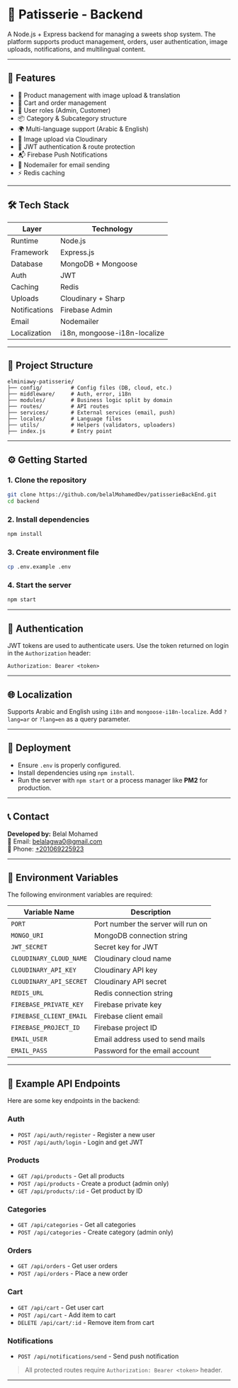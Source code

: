 
# 🍰 Patisserie - Backend

A Node.js + Express backend for managing a sweets shop system. The platform supports product management, orders, user authentication, image uploads, notifications, and multilingual content.

---

## 🚀 Features

- 🧁 Product management with image upload & translation
- 🛒 Cart and order management
- 👤 User roles (Admin, Customer)
- 📦 Category & Subcategory structure
- 🌍 Multi-language support (Arabic & English)
- 📸 Image upload via Cloudinary
- 🔐 JWT authentication & route protection
- 📬 Firebase Push Notifications
- 📧 Nodemailer for email sending
- ⚡ Redis caching

---

## 🛠️ Tech Stack

| Layer         | Technology             |
|---------------|------------------------|
| Runtime       | Node.js                |
| Framework     | Express.js             |
| Database      | MongoDB + Mongoose     |
| Auth          | JWT                    |
| Caching       | Redis                  |
| Uploads       | Cloudinary + Sharp     |
| Notifications | Firebase Admin         |
| Email         | Nodemailer             |
| Localization  | i18n, mongoose-i18n-localize |

---

## 📁 Project Structure

```
elminiawy-patisserie/
├── config/         # Config files (DB, cloud, etc.)
├── middleware/     # Auth, error, i18n
├── modules/        # Business logic split by domain
├── routes/         # API routes
├── services/       # External services (email, push)
├── locales/        # Language files
├── utils/          # Helpers (validators, uploaders)
├── index.js        # Entry point
```

---

## ⚙️ Getting Started

### 1. Clone the repository

```bash
git clone https://github.com/belalMohamedDev/patisserieBackEnd.git
cd backend
```

### 2. Install dependencies

```bash
npm install
```

### 3. Create environment file

```bash
cp .env.example .env
```

### 4. Start the server

```bash
npm start
```

---

## 🔐 Authentication

JWT tokens are used to authenticate users. Use the token returned on login in the `Authorization` header:

```http
Authorization: Bearer <token>
```

---

## 🌐 Localization

Supports Arabic and English using `i18n` and `mongoose-i18n-localize`. Add `?lang=ar` or `?lang=en` as a query parameter.

---

## 🚀 Deployment

- Ensure `.env` is properly configured.
- Install dependencies using `npm install`.
- Run the server with `npm start` or a process manager like **PM2** for production.

---

## 📞 Contact

**Developed by:** Belal Mohamed  
📧 Email: [belalagwa0@gmail.com](mailto:belalagwa0@gmail.com)  
📱 Phone: [+201069225923](tel:+201069225923)


---

## 🔧 Environment Variables

The following environment variables are required:

| Variable Name           | Description                               |
|-------------------------|-------------------------------------------|
| `PORT`                  | Port number the server will run on        |
| `MONGO_URI`             | MongoDB connection string                 |
| `JWT_SECRET`            | Secret key for JWT                        |
| `CLOUDINARY_CLOUD_NAME`| Cloudinary cloud name                     |
| `CLOUDINARY_API_KEY`   | Cloudinary API key                        |
| `CLOUDINARY_API_SECRET`| Cloudinary API secret                     |
| `REDIS_URL`             | Redis connection string                   |
| `FIREBASE_PRIVATE_KEY` | Firebase private key                      |
| `FIREBASE_CLIENT_EMAIL`| Firebase client email                     |
| `FIREBASE_PROJECT_ID`  | Firebase project ID                       |
| `EMAIL_USER`           | Email address used to send mails          |
| `EMAIL_PASS`           | Password for the email account            |

---

## 🔗 Example API Endpoints

Here are some key endpoints in the backend:

### Auth

- `POST /api/auth/register` - Register a new user
- `POST /api/auth/login` - Login and get JWT

### Products

- `GET /api/products` - Get all products
- `POST /api/products` - Create a product (admin only)
- `GET /api/products/:id` - Get product by ID

### Categories

- `GET /api/categories` - Get all categories
- `POST /api/categories` - Create category (admin only)

### Orders

- `GET /api/orders` - Get user orders
- `POST /api/orders` - Place a new order

### Cart

- `GET /api/cart` - Get user cart
- `POST /api/cart` - Add item to cart
- `DELETE /api/cart/:id` - Remove item from cart

### Notifications

- `POST /api/notifications/send` - Send push notification

> All protected routes require `Authorization: Bearer <token>` header.

---

